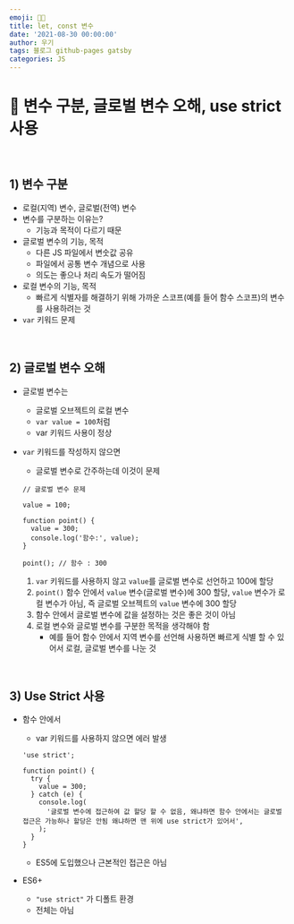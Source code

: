 ```yaml
---
emoji: 👨‍💻
title: let, const 변수
date: '2021-08-30 00:00:00'
author: 우기
tags: 블로그 github-pages gatsby
categories: JS
---
```


# 👋 변수 구분, 글로벌 변수 오해, use strict 사용

<br>

## 1) 변수 구분

- 로컬(지역) 변수, 글로벌(전역) 변수
- 변수를 구분하는 이유는?
  - 기능과 목적이 다르기 때문
- 글로벌 변수의 기능, 목적
  - 다른 JS 파일에서 변숫값 공유
  - 파일에서 공통 변수 개념으로 사용
  - 의도는 좋으나 처리 속도가 떨어짐
- 로컬 변수의 기능, 목적
  - 빠르게 식별자를 해결하기 위해 가까운 스코프(예를 들어 함수 스코프)의 변수를 사용하려는 것
- `var` 키워드 문제

<br>

## 2) 글로벌 변수 오해

- 글로벌 변수는
  - 글로벌 오브젝트의 로컬 변수
  - `var value = 100`처럼
  - var 키워드 사용이 정상
- `var` 키워드를 작성하지 않으면

  - 글로벌 변수로 간주하는데 이것이 문제

  ```tsx
  // 글로벌 변수 문제

  value = 100;

  function point() {
    value = 300;
    console.log('함수:', value);
  }

  point(); // 함수 : 300
  ```

  1. `var` 키워드를 사용하지 않고 `value`를 글로벌 변수로 선언하고 100에 할당
  2. `point()` 함수 안에서 `value` 변수(글로벌 변수)에 300 할당, `value` 변수가 로컬 변수가 아님, 즉 글로벌 오브젝트의 `value` 변수에 300 할당
  3. 함수 안에서 글로벌 변수에 값을 설정하는 것은 좋은 것이 아님
  4. 로컬 변수와 글로벌 변수를 구분한 목적을 생각해야 함
     - 예를 들어 함수 안에서 지역 변수를 선언해 사용하면 빠르게 식별 할 수 있어서 로컬, 글로벌 변수를 나눈 것

<br>

## 3) Use Strict 사용

- 함수 안에서

  - var 키워드를 사용하지 않으면 에러 발생

  ```tsx
  'use strict';

  function point() {
    try {
      value = 300;
    } catch (e) {
      console.log(
        '글로벌 변수에 접근하여 값 할당 할 수 없음, 왜냐하면 함수 안에서는 글로벌 접근은 가능하나 할당은 안됨 왜냐하면 맨 위에 use strict가 있어서',
      );
    }
  }
  ```

  - ES5에 도입했으나 근본적인 접근은 아님

- ES6+

  - `"use strict"` 가 디폴트 환경
  - 전체는 아님

```toc

```
